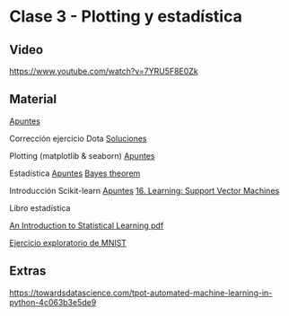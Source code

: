 # Clase 3 - Plotting y estadística

## Video
https://www.youtube.com/watch?v=7YRU5F8E0Zk

## Material
[Apuntes](https://github.com/lambdaclass/data_etudes/tree/master/clases/clase_3)

Corrección ejercicio Dota  [Soluciones](https://gist.github.com/metdinov/f8b87c7ae9e600ffcaff0f1a305d6f2e)

Plotting (matplotlib & seaborn)
[Apuntes](https://github.com/lambdaclass/data_etudes/blob/master/clases/clase_3/clase_3_plotting.ipynb)

Estadística 
[Apuntes](https://github.com/lambdaclass/data_etudes/blob/master/clases/clase_3/clase_3_estadistica.ipynb)
[Bayes theorem](https://www.youtube.com/watch?v=HZGCoVF3YvM)

Introducción Scikit-learn 
[Apuntes](https://github.com/lambdaclass/data_etudes/blob/master/clases/clase_3/clase_3_scikit_intro.ipynb)
[16. Learning: Support Vector Machines](https://www.youtube.com/watch?v=_PwhiWxHK8o&t=1s)

Libro estadística

[An Introduction to Statistical Learning pdf](https://faculty.marshall.usc.edu/gareth-james/ISL/ISLR%20Seventh%20Printing.pdf)

[Ejercicio exploratorio de MNIST](https://github.com/lambdaclass/data_etudes/blob/master/clases/clase_3/clase_3_ejercicio_MNIST.ipynb)



## Extras
https://towardsdatascience.com/tpot-automated-machine-learning-in-python-4c063b3e5de9

